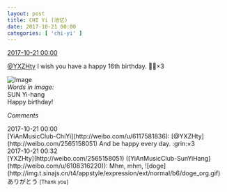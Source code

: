 ```yaml
---
layout: post
title: CHI Yi (池忆)
date: 2017-10-21 00:00
categories: [ 'chi-yi' ]
---
```


<div class="weibo-info">
  <a href="http://weibo.com/6117581836/FriWZmHzw">2017-10-21 00:00</a>
</div>

[@YXZHty](http://weibo.com/2565158051) I wish you have a happy 16th birthday. :birthday::tada:×3

<!-- more -->

![Image](https://wx4.sinaimg.cn/mw690/006G0KuMgy1fkp5l5e60jj30qo0zk456.jpg)  
*Words in image:*  
SUN Yi-hang  
Happy birthday!

*Comments*

<div class="weibo-info">2017-10-21 00:00</div>
[YiAnMusicClub-ChiYi](http://weibo.com/u/6117581836): [@YXZHty](http://weibo.com/2565158051) And be happy every day. :grin:×3

<div class="weibo-info">2017-10-21 00:32</div>
[YXZHty](http://weibo.com/2565158051) ([YiAnMusicClub-SunYiHang](http://weibo.com/u/6108316220)): Mhm, mhm, ![doge](http://img.t.sinajs.cn/t4/appstyle/expression/ext/normal/b6/doge_org.gif) ありがとう <small>[Thank you]</small>
